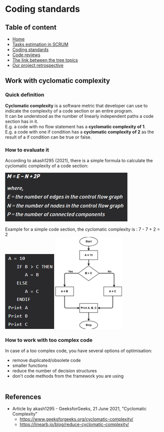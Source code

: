# Coding standards

## Table of content
* [Home](/README.md)
* [Tasks estimation in SCRUM](/readme-content/tasks-estimation.md)
* [Coding standards](/readme-content/coding-standards.md)
* [Code reviews](/readme-content/code-reviews.md)
* [The link between the tree topics](/readme-content/topics-link.md)
* [Our project retrospective](/readme-content/project-retrospective.md)


## Work with cyclomatic complexity <br>

### Quick definition<br>

<b>Cyclomatic complexity</b> is a software metric that developer can use to indicate the complexity of a code section or an entire program.<br>
It can be understood as the number of linearly independent paths a code section has in it.<br>
E.g. a code with no flow statement has a <b>cyclomatic complexity of 1</b>.<br>
E.g. a code with one if condition has a <b>cyclomatic complexity of 2</b> as the result of a if condition can be true or false.<br> 


### How to evaluate it<br>

According to akash1295 (2021), there is a simple formula to calculate the cyclomatic complexity of a code section:<br>

<img src="./pictures/coding-standards/cyclomatic-complexity/cyclomatic-complexity-formula.png"><br>

Example for a simple code section, the cyclomatic complexity is : 7 - 7 + 2 = 2<br>
<img src="./pictures/coding-standards/cyclomatic-complexity/code-section.png">
<img src="./pictures/coding-standards/cyclomatic-complexity/flow-graph.png"><br>

### How to work with too complex code<br>

In case of a too complex code, you have several options of optimisation:
- remove duplicated/obsolete code
- smaller functions
- reduce the number of decision structures
- don't code methods from the framework you are using<br><br>

## References

- Article by akash1295 - GeeksforGeeks, 21 June 2021, "Cyclomatic Complexity"
    - https://www.geeksforgeeks.org/cyclomatic-complexity/
    - https://linearb.io/blog/reduce-cyclomatic-complexity/